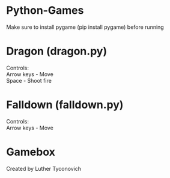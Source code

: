 # Python-Games
Make sure to install pygame (pip install pygame) before running

# Dragon (dragon.py)
Controls: </br>
Arrow keys - Move </br>
Space - Shoot fire 

# Falldown (falldown.py)
Controls: </br>
Arrow keys - Move

# Gamebox
Created by Luther Tyconovich
